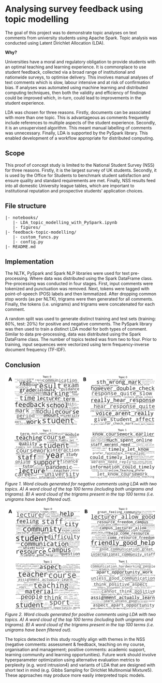 # Analysing survey feedback using topic modelling

The goal of this project was to demonstrate topic analyses on text comments from university students using Apache Spark. Topic analysis was conducted using Latent Dirichlet Allocation (LDA).

**Why?**

Universities have a moral and regulatory obligation to provide students with an optimal teaching and learning experience. It is commonplace to use student feedback, collected via a broad range of institutional and nationwide surveys, to optimise delivery. This involves manual analyses of text comments which is slow, labour intensive and at risk of confirmation bias. If analyses was automated using machine learning and distributed computing techniques, then both the validity and efficiency of findings could be improved which, in-turn, could lead to improvements in the student experience.

LDA was chosen for three reasons. Firstly, documents can be associated with more than one topic. This is advantageous as comments frequently include references to multiple aspects of the student experience. Secondly, it is an unsupervised algorithm. This meant manual labelling of comments was unnecessary. Finally, LDA is supported by the PySpark library. This enabled development of a workflow appropriate for distributed computing.

## Scope

This proof of concept study is limited to the National Student Survey (NSS) for three reasons. Firstly, it is the largest survey of UK students. Secondly, it is used by the Office for Students to benchmark student satisfaction and ensure quality and standard requirements are met. Finally, NSS results feed into all domestic University league tables, which are important to institutional reputation and prospective students’ application choices.

## File structure

<pre>
|- notebooks/
   |- LDA_topic_modelling_with_PySpark.ipynb
   |- figures/
|- feedback-topic-modelling/
   |- custom_funcs.py
   |- config.py
|- README.md
</pre>

## Implementation

The NLTK, PySpark and Spark NLP libraries were used for text pre-processing. Where data was distributed using the Spark DataFrame class. Pre-processing was conducted in four stages. First, input comments were tokenized and punctuation was removed. Next, tokens were tagged with point-of-speech (POS) labels and then lemmatized. After dropping common stop words (as per NLTK), trigrams were then generated for all comments. Finally, the tokens (i.e. unigrams) and trigrams were concatenated for each comment. 

A random split was used to generate distinct training and test sets (training: 80%, test: 20%) for positive and negative comments. The PySpark library was then used to train a distinct LDA model for both types of comment. Similar to data pre-processing, data was distributed using the Spark DataFrame class. The number of topics tested was from two to four. Prior to training, input sequences were vectorized using term frequency-inverse document frequency (TF-IDF). 

## Conclusion
<img src="./notebooks/figures/negative_word_cloud.png" 
     align="centre" 
     width="500" />
*Figure 1. Word clouds generated for negative comments using LDA with two topics. A) A word cloud of the top 100 terms (including both unigrams and trigrams). B) A word cloud of the trigrams present in the top 100 terms (i.e. unigrams have been filtered out).*

<img src="./notebooks/figures/positive_word_cloud.png" 
     align="centre" 
     width="500" />
*Figure 2. Word clouds generated for positive comments using LDA with two topics. A) A word cloud of the top 100 terms (including both unigrams and trigrams). B) A word cloud of the trigrams present in the top 100 terms (i.e. unigrams have been filtered out).*

The topics detected in this study roughly align with themes in the NSS (negative comments: assessment & feedback, teaching on my course, organisation and management; positive comments: academic support, learning community and learning opportunities). Future work should involve hyperparameter optimization using alternative evaluation metrics to perplexity (e.g. word intrusion4) and variants of LDA that are designed with short text in mind (e.g. Gibbs Sampling for Dirichlet Multinomial Mixture5). These approaches may produce more easily interpreted topic models.
